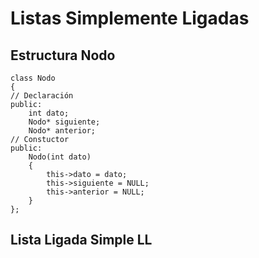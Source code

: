 # Listas Simplemente Ligadas

## Estructura Nodo

```Cplusplus
class Nodo
{
// Declaración
public:
    int dato;
    Nodo* siguiente;
    Nodo* anterior;
// Constuctor
public:
    Nodo(int dato)
    {
        this->dato = dato;
        this->siguiente = NULL;
        this->anterior = NULL;
    }
};
```

## Lista Ligada Simple LL

